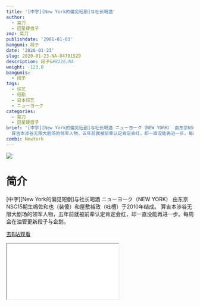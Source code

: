 ```yaml
---
title: '[中字][New York的偏见短剧]与社长喝酒'
author:
  - 菜刀
  - 囧星硬盘子
zmz: 菜刀
publishdate: '2001-01-03'
bangumi: 段子
date: '2020-01-23'
slug: 2020-01-23-NA-84701529
description: 段子&#8226;NA
weight: -123.0
bangumis:
  - 段子
tags:
  - 综艺
  - 短剧
  - 日本综艺
  - ニューヨーク
categories:
  - 菜刀
  - 囧星硬盘子
brief: '[中字][New York的偏见短剧]与社长喝酒 ニューヨーク（NEW YORK） 由东京NSC15期生嶋佐和也（装傻）和屋敷裕政（吐槽）于2010年结成。
  算吉本涉谷无限大剧场的领军人物，五年前就被前辈认定肯定会红，却一直没能再进一步。每周会在油管更新段子与企划。'
combi: NewYork
---
```

![](https://raw.githubusercontent.com/tcgriffith/owaraisite/master/static/tmpimg/644cc1b6965b1af6595c59629032cb3a23b0ee5f.jpg.480.jpg)
# 简介  
[中字][New York的偏见短剧]与社长喝酒
ニューヨーク（NEW YORK） 由东京NSC15期生嶋佐和也（装傻）和屋敷裕政（吐槽）于2010年结成。
算吉本涉谷无限大剧场的领军人物，五年前就被前辈认定肯定会红，却一直没能再进一步。每周会在油管更新段子与企划。  

[去B站观看](https://www.bilibili.com/video/av84701529/)
<div class ="resp-container"><iframe class="testiframe" src="//player.bilibili.com/player.html?aid=84701529"", scrolling="no", allowfullscreen="true" > </iframe></div> 
